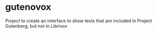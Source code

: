 gutenovox
=========

Project to create an interface to show texts that are included in Project Gutenberg, but not in Librivox
